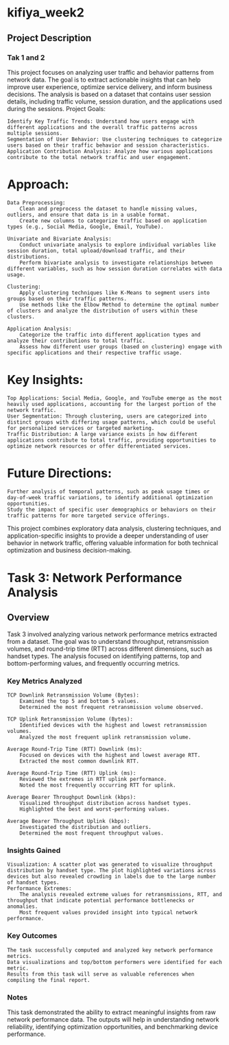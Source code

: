 # kifiya_week2

## Project Description
### Tak 1 and 2
This project focuses on analyzing user traffic and behavior patterns from network data. The goal is to extract actionable insights that can help improve user experience, optimize service delivery, and inform business decisions. The analysis is based on a dataset that contains user session details, including traffic volume, session duration, and the applications used during the sessions.
Project Goals:

    Identify Key Traffic Trends: Understand how users engage with different applications and the overall traffic patterns across multiple sessions.
    Segmentation of User Behavior: Use clustering techniques to categorize users based on their traffic behavior and session characteristics.
    Application Contribution Analysis: Analyze how various applications contribute to the total network traffic and user engagement.

# Approach:

    Data Preprocessing:
        Clean and preprocess the dataset to handle missing values, outliers, and ensure that data is in a usable format.
        Create new columns to categorize traffic based on application types (e.g., Social Media, Google, Email, YouTube).

    Univariate and Bivariate Analysis:
        Conduct univariate analysis to explore individual variables like session duration, total upload/download traffic, and their distributions.
        Perform bivariate analysis to investigate relationships between different variables, such as how session duration correlates with data usage.

    Clustering:
        Apply clustering techniques like K-Means to segment users into groups based on their traffic patterns.
        Use methods like the Elbow Method to determine the optimal number of clusters and analyze the distribution of users within these clusters.

    Application Analysis:
        Categorize the traffic into different application types and analyze their contributions to total traffic.
        Assess how different user groups (based on clustering) engage with specific applications and their respective traffic usage.

# Key Insights:

    Top Applications: Social Media, Google, and YouTube emerge as the most heavily used applications, accounting for the largest portion of the network traffic.
    User Segmentation: Through clustering, users are categorized into distinct groups with differing usage patterns, which could be useful for personalized services or targeted marketing.
    Traffic Distribution: A large variance exists in how different applications contribute to total traffic, providing opportunities to optimize network resources or offer differentiated services.

# Future Directions:

    Further analysis of temporal patterns, such as peak usage times or day-of-week traffic variations, to identify additional optimization opportunities.
    Study the impact of specific user demographics or behaviors on their traffic patterns for more targeted service offerings.

This project combines exploratory data analysis, clustering techniques, and application-specific insights to provide a deeper understanding of user behavior in network traffic, offering valuable information for both technical optimization and business decision-making.

# Task 3: Network Performance Analysis
## Overview

Task 3 involved analyzing various network performance metrics extracted from a dataset. The goal was to understand throughput, retransmission volumes, and round-trip time (RTT) across different dimensions, such as handset types. The analysis focused on identifying patterns, top and bottom-performing values, and frequently occurring metrics.
### Key Metrics Analyzed

    TCP Downlink Retransmission Volume (Bytes):
        Examined the top 5 and bottom 5 values.
        Determined the most frequent retransmission volume observed.

    TCP Uplink Retransmission Volume (Bytes):
        Identified devices with the highest and lowest retransmission volumes.
        Analyzed the most frequent uplink retransmission volume.

    Average Round-Trip Time (RTT) Downlink (ms):
        Focused on devices with the highest and lowest average RTT.
        Extracted the most common downlink RTT.

    Average Round-Trip Time (RTT) Uplink (ms):
        Reviewed the extremes in RTT uplink performance.
        Noted the most frequently occurring RTT for uplink.

    Average Bearer Throughput Downlink (kbps):
        Visualized throughput distribution across handset types.
        Highlighted the best and worst-performing values.

    Average Bearer Throughput Uplink (kbps):
        Investigated the distribution and outliers.
        Determined the most frequent throughput values.

### Insights Gained

    Visualization: A scatter plot was generated to visualize throughput distribution by handset type. The plot highlighted variations across devices but also revealed crowding in labels due to the large number of handset types.
    Performance Extremes:
        The analysis revealed extreme values for retransmissions, RTT, and throughput that indicate potential performance bottlenecks or anomalies.
        Most frequent values provided insight into typical network performance.

### Key Outcomes

    The task successfully computed and analyzed key network performance metrics.
    Data visualizations and top/bottom performers were identified for each metric.
    Results from this task will serve as valuable references when compiling the final report.

### Notes

This task demonstrated the ability to extract meaningful insights from raw network performance data. The outputs will help in understanding network reliability, identifying optimization opportunities, and benchmarking device performance.